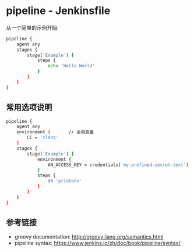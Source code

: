 # pipeline - Jenkinsfile

从一个简单的示例开始:

```bash
pipeline {
    agent any
    stages {
        stage('Example') {
            steps { 
                echo 'Hello World'
            }
        }
    }
}
```

## 常用选项说明

```bash
pipeline {
    agent any
    environment { 		// 全局变量
        CC = 'clang'
    }
    stages {
        stage('Example') {
            environment { 
                AN_ACCESS_KEY = credentials('my-prefined-secret-text') 		// 局部变量
            }
            steps {
                sh 'printenv'
            }
        }
    }
}
```

## 参考链接

- groovy documentation: http://groovy-lang.org/semantics.html
- pipeline syntax: https://www.jenkins.io/zh/doc/book/pipeline/syntax/

